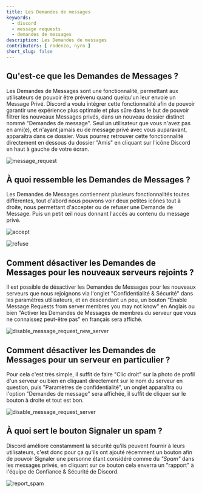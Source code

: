 ```yaml
---
title: Les Demandes de messages
keywords:
  - discord
  - message requests
  - demandes de messages
description: Les Demandes de messages
contributors: [ rodenzo, nyro ]
short_slug: false
---
```


## Qu'est-ce que les Demandes de Messages ? 

Les Demandes de Messages sont une fonctionnalité, permettant aux utilisateurs de pouvoir être prévenu quand quelqu'un leur envoie un Message Privé. Discord a voulu intégrer cette fonctionnalité afin de pouvoir garantir une expérience plus optimale et plus sûre dans le but de pouvoir filtrer les nouveaux Messages privés, dans un nouveau dossier distinct nommé "Demandes de message". Seul un utilisateur que vous n'avez pas en ami(e), et n'ayant jamais eu de message privé avec vous auparavant, apparaîtra dans ce dossier.
Vous pourrez retrouver cette fonctionnalité directement en dessous du dossier "Amis" en cliquant sur l'icône Discord en haut à gauche de votre écran.

![message_request](https://i.imgur.com/cFRpLDZ.png)

## À quoi ressemble les Demandes de Messages ?

Les Demandes de Messages contiennent plusieurs fonctionnalités toutes différentes, tout d'abord nous pouvons voir deux petites icônes tout à droite, nous permettant d'accepter ou de refuser une Demande de Message. Puis un petit œil nous donnant l'accès au contenu du message privé.

![accept](https://i.imgur.com/ZTuKrkC.png)

![refuse](https://i.imgur.com/v0gSo9n.png)

## Comment désactiver les Demandes de Messages pour les nouveaux serveurs rejoints ?

Il est possible de désactiver les Demandes de Messages pour les nouveaux serveurs que nous rejoignons via l'onglet "Confidentialité & Sécurité" dans les paramètres utilisateurs, et en descendant un peu, un bouton "Enable Message Requests from server membres you may not know" en Anglais ou bien "Activer les Demandes de Messages de membres du serveur que vous ne connaissez peut-être pas" en français sera affiché.

![disable_message_request_new_server](https://i.imgur.com/wlEvwNH.png)

## Comment désactiver les Demandes de Messages pour un serveur en particulier ?

Pour cela c'est très simple, il suffit de faire "Clic droit" sur la photo de profil d'un serveur ou bien en cliquant directement sur le nom du serveur en question, puis "Paramètres de confidentialité", un onglet apparaîtra ou l'option "Demandes de message" sera affichée, il suffit de cliquer sur le bouton à droite et tout est bon.

![disable_message_request_server](https://i.imgur.com/TBkECqA.png)

## À quoi sert le bouton Signaler un spam ?

Discord améliore constamment la sécurité qu'ils peuvent fournir à leurs utilisateurs, c'est donc pour ça qu'ils ont ajouté récemment un bouton afin de pouvoir Signaler une personne étant considéré comme du *"Spam"* dans les messages privés, en cliquant sur ce bouton cela enverra un "rapport" à l'équipe de Confiance & Sécurité de Discord.

![report_spam](https://i.imgur.com/rP1Mh4W.png)
